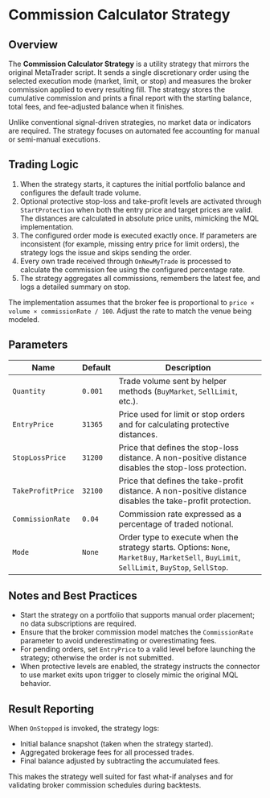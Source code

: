 # Commission Calculator Strategy

## Overview
The **Commission Calculator Strategy** is a utility strategy that mirrors the original MetaTrader script. It sends a single discretionary order using the selected execution mode (market, limit, or stop) and measures the broker commission applied to every resulting fill. The strategy stores the cumulative commission and prints a final report with the starting balance, total fees, and fee-adjusted balance when it finishes.

Unlike conventional signal-driven strategies, no market data or indicators are required. The strategy focuses on automated fee accounting for manual or semi-manual executions.

## Trading Logic
1. When the strategy starts, it captures the initial portfolio balance and configures the default trade volume.
2. Optional protective stop-loss and take-profit levels are activated through `StartProtection` when both the entry price and target prices are valid. The distances are calculated in absolute price units, mimicking the MQL implementation.
3. The configured order mode is executed exactly once. If parameters are inconsistent (for example, missing entry price for limit orders), the strategy logs the issue and skips sending the order.
4. Every own trade received through `OnNewMyTrade` is processed to calculate the commission fee using the configured percentage rate.
5. The strategy aggregates all commissions, remembers the latest fee, and logs a detailed summary on stop.

The implementation assumes that the broker fee is proportional to `price × volume × commissionRate / 100`. Adjust the rate to match the venue being modeled.

## Parameters
| Name | Default | Description |
| --- | --- | --- |
| `Quantity` | `0.001` | Trade volume sent by helper methods (`BuyMarket`, `SellLimit`, etc.). |
| `EntryPrice` | `31365` | Price used for limit or stop orders and for calculating protective distances. |
| `StopLossPrice` | `31200` | Price that defines the stop-loss distance. A non-positive distance disables the stop-loss protection. |
| `TakeProfitPrice` | `32100` | Price that defines the take-profit distance. A non-positive distance disables the take-profit protection. |
| `CommissionRate` | `0.04` | Commission rate expressed as a percentage of traded notional. |
| `Mode` | `None` | Order type to execute when the strategy starts. Options: `None`, `MarketBuy`, `MarketSell`, `BuyLimit`, `SellLimit`, `BuyStop`, `SellStop`. |

## Notes and Best Practices
- Start the strategy on a portfolio that supports manual order placement; no data subscriptions are required.
- Ensure that the broker commission model matches the `CommissionRate` parameter to avoid underestimating or overestimating fees.
- For pending orders, set `EntryPrice` to a valid level before launching the strategy; otherwise the order is not submitted.
- When protective levels are enabled, the strategy instructs the connector to use market exits upon trigger to closely mimic the original MQL behavior.

## Result Reporting
When `OnStopped` is invoked, the strategy logs:
- Initial balance snapshot (taken when the strategy started).
- Aggregated brokerage fees for all processed trades.
- Final balance adjusted by subtracting the accumulated fees.

This makes the strategy well suited for fast what-if analyses and for validating broker commission schedules during backtests.
